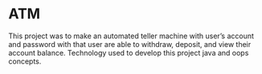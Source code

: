# ATM
This project was to make an automated teller machine with user’s account and password with that  user are able to withdraw, deposit, and view their account balance.
 Technology used to develop this project java and oops concepts.
